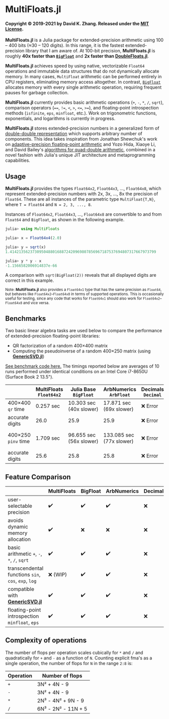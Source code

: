 # MultiFloats.jl

#### Copyright © 2019-2021 by David K. Zhang. Released under the [MIT License](https://github.com/dzhang314/MultiFloats.jl/blob/master/LICENSE).

**MultiFloats.jl** is a Julia package for extended-precision arithmetic using 100 – 400 bits (≈30 – 120 digits). In this range, it is the fastest extended-precision library that I am aware of. At 100-bit precision, **MultiFloats.jl** is roughly **40x faster than [`BigFloat`](https://docs.julialang.org/en/v1/manual/integers-and-floating-point-numbers/#Arbitrary-Precision-Arithmetic)** and **2x faster than [DoubleFloats.jl](https://github.com/JuliaMath/DoubleFloats.jl)**.

**MultiFloats.jl** achieves speed by using native, vectorizable `Float64` operations and immutable data structures that do not dynamically allocate memory. In many cases, `MultiFloat` arithmetic can be performed entirely in CPU registers, eliminating memory access altogether. In contrast, [`BigFloat`](https://docs.julialang.org/en/v1/manual/integers-and-floating-point-numbers/#Arbitrary-Precision-Arithmetic) allocates memory with every single arithmetic operation, requiring frequent pauses for garbage collection.

**MultiFloats.jl** currently provides basic arithmetic operations (`+`, `-`, `*`, `/`, `sqrt`), comparison operators (`==`, `!=`, `<`, `>`, `<=`, `>=`), and floating-point introspection methods (`isfinite`, `eps`, `minfloat`, etc.). Work on trigonometric functions, exponentials, and logarithms is currently in progress.

**MultiFloats.jl** stores extended-precision numbers in a generalized form of [double-double representation](https://en.wikipedia.org/wiki/Quadruple-precision_floating-point_format#Double-double_arithmetic) which supports arbitrary number of components. This idea takes inspiration from Jonathan Shewchuk's work on [adaptive-precision floating-point arithmetic](http://dx.doi.org/10.1007/pl00009321) and Yozo Hida, Xiaoye Li, and David Bailey's [algorithms for quad-double arithmetic](https://doi.org/10.1109/ARITH.2001.930115), combined in a novel fashion with Julia's unique JIT architecture and metaprogramming capabilities.

## Usage

**MultiFloats.jl** provides the types `Float64x2`, `Float64x3`, ..., `Float64x8`, which represent extended-precision numbers with 2x, 3x, ..., 8x the precision of `Float64`. These are all instances of the parametric type `MultiFloat{T,N}`, where `T = Float64` and <code>N&nbsp;=&nbsp;2,&nbsp;3,&nbsp;...,&nbsp;8</code>.

Instances of `Float64x2`, `Float64x3`, ..., `Float64x8` are convertible to and from `Float64` and `BigFloat`, as shown in the following example.

```julia
julia> using MultiFloats

julia> x = Float64x4(2.0)

julia> y = sqrt(x)
1.41421356237309504880168872420969807856967187537694807317667973799

julia> y * y - x
-1.1566582006914837e-66
```

A comparison with `sqrt(BigFloat(2))` reveals that all displayed digits are correct in this example.

<sup>Note: **MultiFloats.jl** also provides a `Float64x1` type that has the same precision as `Float64`, but behaves like `Float64x2`–`Float64x8` in terms of supported operations. This is occasionally useful for testing, since any code that works for `Float64x1` should also work for `Float64x2`–`Float64x8` and vice versa.</sup>

## Benchmarks

Two basic linear algebra tasks are used below to compare the performance of extended-precision floating-point libraries:

* QR factorization of a random 400×400 matrix
* Computing the pseudoinverse of a random 400×250 matrix (using **[GenericSVD.jl](https://github.com/JuliaLinearAlgebra/GenericSVD.jl)**)

[See benchmark code here.](https://gist.github.com/dzhang314/3e10463843f4ab5f5a4a2206c877771b) The timings reported below are averages of 10 runs performed under identical conditions on an Intel Core i7-8650U (Surface Book 2 13.5").

|                 | MultiFloats `Float64x2` | Julia Base `BigFloat`        | ArbNumerics `ArbFloat`  | Decimals `Decimal` | DecFP `Dec128`        | DoubleFloats `Double64` | Quadmath `Float128`   |
|-----------------|---------------------------|--------------------------|---------------------------|----------------------|-------------------------|---------------------------|-------------------------|
| 400×400 `qr`&nbsp;time  | 0.257 sec                 | 10.303 sec (40x&nbsp;slower) | 17.871 sec (69x&nbsp;slower)  | ❌ Error              | 9.448 sec (36x&nbsp;slower) | 0.535 sec (2x&nbsp;slower)    | 2.403 sec (9x&nbsp;slower)  |
| accurate digits | 26.0                      | 25.9                     | 25.9                      | ❌ Error              | 27.6                    | 26.1                      | 28.1                    |
| 400×250 `pinv`&nbsp;time  | 1.709 sec                 | 96.655 sec (56x&nbsp;slower) | 133.085 sec (77x&nbsp;slower) | ❌ Error              | ❌ Error                 | 3.668 sec (2x&nbsp;slower)    | 15.576 sec (9x&nbsp;slower) |
| accurate digits | 25.6                      | 25.8                     | 25.8                      | ❌ Error              | ❌ Error                 | 25.4                      | 27.9                    |

## Feature Comparison

|                                                        | MultiFloats | BigFloat | ArbNumerics | Decimals | DecFP | DoubleFloats | Quadmath |
|--------------------------------------------------------|-------------|----------|-------------|----------|-------|--------------|----------|
| user-selectable precision                              | ✔️          | ✔️      | ✔️          | ❌       | ❌    | ❌          | ❌       |
| avoids dynamic memory allocation                       | ✔️          | ❌      | ❌          | ❌       | ✔️    | ⚠️          | ✔️       |
| basic arithmetic `+`, `-`, `*`, `/`, `sqrt`            | ✔️          | ✔️      | ✔️          | ❌       | ✔️    | ✔️          | ✔️       |
| transcendental functions `sin`, `cos`, `exp`, `log`    | ❌ (WIP)    | ✔️      | ✔️          | ❌       | ✔️    | ✔️          | ✔️       |
| compatible with **[GenericSVD.jl](https://github.com/JuliaLinearAlgebra/GenericSVD.jl)**                         | ✔️          | ✔️      | ✔️          | ❌       | ❌    | ✔️          | ✔️       |
| floating-point introspection `minfloat`, `eps`         | ✔️          | ✔️      | ✔️          | ❌       | ✔️    | ✔️          | ✔️       |

## Complexity of operations

The number of flops per operation scales cubically for `*` and `/` and quadratically for `+` and `-` as a function of `N`. Counting explicit fma's as a single operation, the number of flops for `N` in the range `2:8` is:

| Operation | Number of flops     |
|-----------|---------------------|
| `+`       | 3N² + 4N - 9        |
| `-`       | 3N² + 4N - 9        |
| `*`       | 2N³ - 4N² + 9N - 9  |
| `/`       | 6N³ - 2N² - 11N + 5 |
